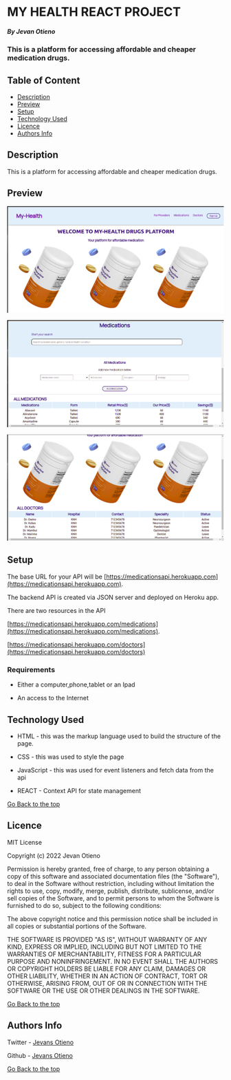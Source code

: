 # MY HEALTH REACT PROJECT

##### By Jevan Otieno 
### This is a platform for accessing affordable and cheaper medication drugs.

## Table of Content

+ [Description](#description)
+ [Preview](#preview)
+ [Setup](#access)
+ [Technology Used](#technology-used)
+ [Licence](#licence)
+ [Authors Info](#author-Info)

## Description
<p>This is a platform for accessing affordable and cheaper medication drugs.</p>

## Preview
![Home page](https://github.com/G-vans/my-health-react-project/blob/main/src/images/homepage.png)


![Medications page-Click on the Medications link on the navbar to view](https://github.com/G-vans/my-health-react-project/blob/main/src/images/medications.png)


![Doctors page-Click on the Doctors link on the navbar to view](https://github.com/G-vans/my-health-react-project/blob/main/src/images/doctors.png)

## Setup

The base URL for your API will be
[https://medicationsapi.herokuapp.com](https://medicationsapi.herokuapp.com).

The backend API is created via JSON server and deployed on Heroku app. 

There are two resources in the API

[https://medicationsapi.herokuapp.com/medications](https://medicationsapi.herokuapp.com/medications).

[https://medicationsapi.herokuapp.com/doctors](https://medicationsapi.herokuapp.com/doctors)


### Requirements

* Either a computer,phone,tablet or an Ipad

* An access to the Internet

## Technology Used
* HTML - this was the markup language used to build the structure of the page.

* CSS - this was used to style the page 

* JavaScript - this was used for event listeners and fetch data from the api

* REACT - Context API for state management

[Go Back to the top](#MY_HEALTH_REACT_PROJECT)

## Licence

MIT License

Copyright (c) 2022 Jevan Otieno

Permission is hereby granted, free of charge, to any person obtaining a copy
of this software and associated documentation files (the "Software"), to deal
in the Software without restriction, including without limitation the rights
to use, copy, modify, merge, publish, distribute, sublicense, and/or sell
copies of the Software, and to permit persons to whom the Software is
furnished to do so, subject to the following conditions:

The above copyright notice and this permission notice shall be included in all
copies or substantial portions of the Software.

THE SOFTWARE IS PROVIDED "AS IS", WITHOUT WARRANTY OF ANY KIND, EXPRESS OR
IMPLIED, INCLUDING BUT NOT LIMITED TO THE WARRANTIES OF MERCHANTABILITY,
FITNESS FOR A PARTICULAR PURPOSE AND NONINFRINGEMENT. IN NO EVENT SHALL THE
AUTHORS OR COPYRIGHT HOLDERS BE LIABLE FOR ANY CLAIM, DAMAGES OR OTHER
LIABILITY, WHETHER IN AN ACTION OF CONTRACT, TORT OR OTHERWISE, ARISING FROM,
OUT OF OR IN CONNECTION WITH THE SOFTWARE OR THE USE OR OTHER DEALINGS IN THE
SOFTWARE.

[Go Back to the top](#MY_HEALTH_REACT_PROJECT)

## Authors Info
Twitter - [Jevans Otieno](https://twitter.com/Oya_ni_gee)

Github - [Jevans Otieno](https://github.com/G-vans)

[Go Back to the top](#MY_HEALTH_REACT_PROJECT)
